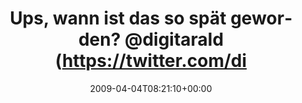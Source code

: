 ---
retweeted: false
source: <a href="http://twitter.com" rel="nofollow">Twitter Web Client</a>
entities:
  hashtags: []
  symbols: []
  user_mentions:
  - name: Harald Kirschner
    screen_name: digitarald
    indices:
    - '36'
    - '47'
    id_str: '14524462'
    id: '14524462'
  urls: []
display_text_range:
- '0'
- '88'
favorite_count: '0'
id_str: '1450653249'
truncated: false
retweet_count: '0'
id: '1450653249'
created_at: Sat Apr 04 08:21:10 +0000 2009
favorited: false
full_text: Ups, wann ist das so spät geworden? [@digitarald](https://twitter.com/digitarald)
  müsste schon auf deutschem Boden sein...
lang: de
tags:
- pesos/twitter
date: '2009-04-04T08:21:10+00:00'
src: https://twitter.com/bascht/status/1450653249
original_url: https://twitter.com/bascht/status/1450653249
type: twitter_tweet
text: Ups, wann ist das so spät geworden? [@digitarald](https://twitter.com/digitarald)
  müsste schon auf deutschem Boden sein...
title: Ups, wann ist das so spät geworden? @digitarald (https://twitter.com/di

---